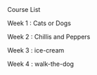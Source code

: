 <body>Course List

Week 1 : Cats or Dogs

Week 2 : Chillis and Peppers

Week 3 : ice-cream

Week 4 : walk-the-dog<body>
